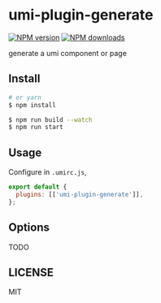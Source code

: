 # umi-plugin-generate

[![NPM version](https://img.shields.io/npm/v/umi-plugin-generate.svg?style=flat)](https://npmjs.org/package/umi-plugin-generate) [![NPM downloads](http://img.shields.io/npm/dm/umi-plugin-generate.svg?style=flat)](https://npmjs.org/package/umi-plugin-generate)

generate a umi component or page

## Install

```bash
# or yarn
$ npm install
```

```bash
$ npm run build --watch
$ npm run start
```

## Usage

Configure in `.umirc.js`,

```js
export default {
  plugins: [['umi-plugin-generate']],
};
```

## Options

TODO

## LICENSE

MIT
